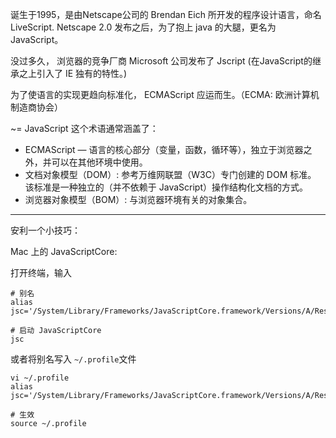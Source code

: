 诞生于1995，是由Netscape公司的 Brendan Eich 所开发的程序设计语言，命名 LiveScript. Netscape 2.0 发布之后，为了抱上 java 的大腿，更名为 JavaScript。

没过多久， 浏览器的竞争厂商 Microsoft 公司发布了 Jscript (在JavaScript的继承之上引入了 IE 独有的特性。)

为了使语言的实现更趋向标准化， ECMAScript 应运而生。（ECMA: 欧洲计算机制造商协会）

~= JavaScript 这个术语通常涵盖了：
- ECMAScript — 语言的核心部分（变量，函数，循环等），独立于浏览器之外，并可以在其他环境中使用。
- 文档对象模型（DOM）: 参考万维网联盟（W3C）专门创建的 DOM 标准。 该标准是一种独立的（并不依赖于 JavaScript）操作结构化文档的方式。
- 浏览器对象模型（BOM）: 与浏览器环境有关的对象集合。

---

安利一个小技巧：

Mac 上的 JavaScriptCore:

打开终端，输入
```
# 别名
alias jsc='/System/Library/Frameworks/JavaScriptCore.framework/Versions/A/Resources/jsc'

# 启动 JavaScriptCore
jsc
```

或者将别名写入 `~/.profile`文件
```
vi ~/.profile
alias jsc='/System/Library/Frameworks/JavaScriptCore.framework/Versions/A/Resources/jsc'

# 生效
source ~/.profile
```

